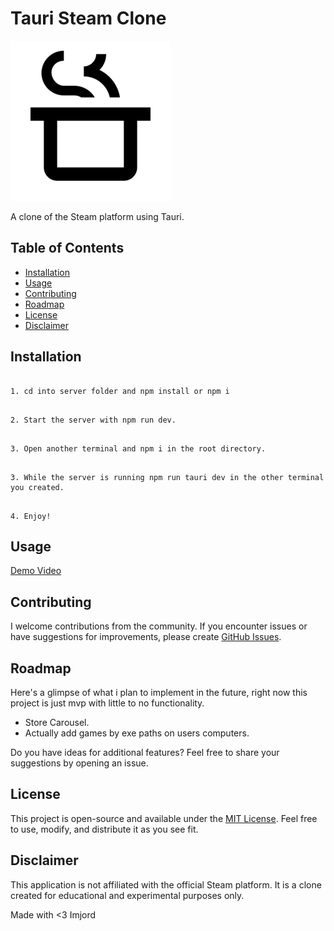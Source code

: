 # Tauri Steam Clone

![Project Logo](vapor_logo.png)

A clone of the Steam platform using Tauri.

## Table of Contents

- [Installation](#installation)
- [Usage](#usage)
- [Contributing](#contributing)
- [Roadmap](#roadmap)
- [License](#license)
- [Disclaimer](#disclaimer)

## Installation

```

1. cd into server folder and npm install or npm i

```

```

2. Start the server with npm run dev.

```

```

3. Open another terminal and npm i in the root directory.

```

```

3. While the server is running npm run tauri dev in the other terminal you created.

```

```

4. Enjoy!

```

## Usage

[Demo Video](demo-vid1.mp4)

## Contributing

I welcome contributions from the community. If you encounter issues or have suggestions for improvements, please create [GitHub Issues](https://github.com/imjord/tauri_steam_clone/issues).

## Roadmap

Here's a glimpse of what i plan to implement in the future, right now this project is just mvp with little to no functionality.

- Store Carousel.
- Actually add games by exe paths on users computers.

Do you have ideas for additional features? Feel free to share your suggestions by opening an issue.

## License

This project is open-source and available under the [MIT License](LICENSE). Feel free to use, modify, and distribute it as you see fit.

## Disclaimer

This application is not affiliated with the official Steam platform. It is a clone created for educational and experimental purposes only.

Made with <3 Imjord

